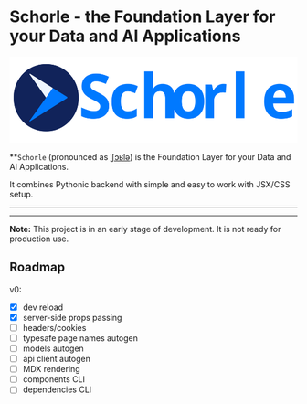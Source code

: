 # Schorle - the Foundation Layer for your Data and AI Applications

<p align="center">
    <img src="https://raw.githubusercontent.com/renardeinside/schorle/main/raw/with_text.svg" class="align-center" height="150" alt="logo" />
</p>

\*\*`Schorle` (pronounced as [ˈʃɔʁlə](https://en.wikipedia.org/wiki/Schorle)) is the Foundation Layer for your Data and AI Applications.

It combines Pythonic backend with simple and easy to work with JSX/CSS setup.

---

<p align="center">
</p>

---

**Note:** This project is in an early stage of development. It is not ready for production use.


## Roadmap

v0:

- [x] dev reload
- [x] server-side props passing
- [ ] headers/cookies
- [ ] typesafe page names autogen
- [ ] models autogen
- [ ] api client autogen
- [ ] MDX rendering
- [ ] components CLI
- [ ] dependencies CLI
